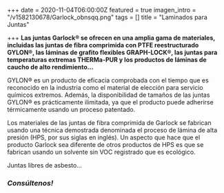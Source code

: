 +++
date = 2020-11-04T06:00:00Z
featured = true
imagen_intro = "/v1582130678/Garlock_obnsqq.png"
tags = []
title = "Laminados para Juntas"

+++
**Las juntas Garlock® se ofrecen en una amplia gama de materiales, incluidas las juntas de fibra comprimida con PTFE reestructurado GYLON®, las láminas de grafito flexibles GRAPH-LOCK®, las juntas para temperaturas extremas THERMa-PUR y los productos de láminas de caucho de alto rendimiento...**

GYLON® es un producto de eficacia comprobada con el tiempo que es reconocido en la industria como el material de elección para servicio químicos extremos. Además, la disponibilidad de tamaños de las juntas GYLON® es prácticamente ilimitada, ya que el producto puede adherirse térmicamente usando un proceso patentado.

Los materiales de las juntas de fibra comprimida de Garlock se fabrican usando una técnica demostrada denominada el proceso de lámina de alta presión (HPS, por sus siglas en inglés). Un aspecto que hace que el producto Garlock sea diferente de otros productos de HPS es que se fabrican usando un solvente sin VOC registrado que es ecológico.

Juntas libres de asbesto...

### **_Consúltenos!_**